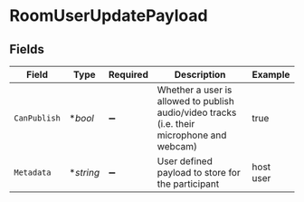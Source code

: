 # RoomUserUpdatePayload


## Fields

| Field                                                                                      | Type                                                                                       | Required                                                                                   | Description                                                                                | Example                                                                                    |
| ------------------------------------------------------------------------------------------ | ------------------------------------------------------------------------------------------ | ------------------------------------------------------------------------------------------ | ------------------------------------------------------------------------------------------ | ------------------------------------------------------------------------------------------ |
| `CanPublish`                                                                               | **bool*                                                                                    | :heavy_minus_sign:                                                                         | Whether a user is allowed to publish audio/video tracks (i.e. their microphone and webcam) | true                                                                                       |
| `Metadata`                                                                                 | **string*                                                                                  | :heavy_minus_sign:                                                                         | User defined payload to store for the participant                                          | host user                                                                                  |